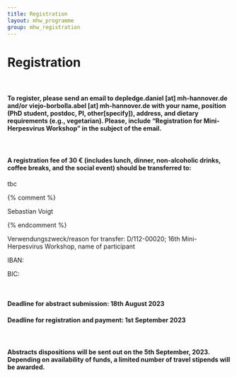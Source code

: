 ```yaml
---
title: Registration
layout: mhw_programme
group: mhw_registration
---
```


# Registration

<br /> 

#### To register, please send an email to depledge.daniel [at] mh-hannover.de and/or viejo-borbolla.abel [at] mh-hannover.de with your name, position (PhD student, postdoc, PI, other[specify]), address, and dietary requirements (e.g., vegetarian). Please, include “Registration for Mini-Herpesvirus Workshop” in the subject of the email. 

<br />

#### A registration fee of 30 € (includes lunch, dinner, non-alcoholic drinks, coffee breaks, and the social event) should be transferred to:
tbc

{% comment %}

Sebastian Voigt

{% endcomment %}

Verwendungszweck/reason for transfer: D/112-00020; 16th Mini-Herpesvirus Workshop, name of participant

IBAN: 

BIC: 

<br />

#### Deadline for abstract submission: 18th August 2023
#### Deadline for registration and payment: 1st September 2023

<br />

#### Abstracts dispositions will be sent out on the 5th September, 2023. Depending on availability of funds, a limited number of travel stipends will be awarded.
